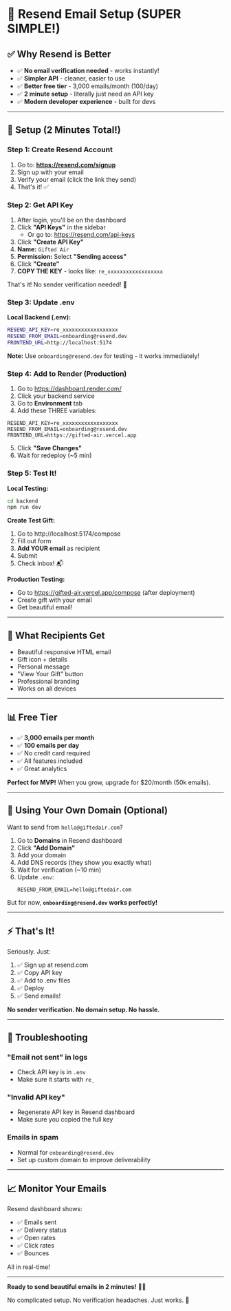 # 📧 Resend Email Setup (SUPER SIMPLE!)

## ✅ Why Resend is Better

- ✅ **No email verification needed** - works instantly!
- ✅ **Simpler API** - cleaner, easier to use
- ✅ **Better free tier** - 3,000 emails/month (100/day)
- ✅ **2 minute setup** - literally just need an API key
- ✅ **Modern developer experience** - built for devs

---

## 🚀 Setup (2 Minutes Total!)

### **Step 1: Create Resend Account**

1. Go to: **https://resend.com/signup**
2. Sign up with your email
3. Verify your email (click the link they send)
4. That's it! ✅

### **Step 2: Get API Key**

1. After login, you'll be on the dashboard
2. Click **"API Keys"** in the sidebar
   - Or go to: https://resend.com/api-keys
3. Click **"Create API Key"**
4. **Name:** `Gifted Air`
5. **Permission:** Select **"Sending access"**
6. Click **"Create"**
7. **COPY THE KEY** - looks like: `re_xxxxxxxxxxxxxxxxxx`

That's it! No sender verification needed! 🎉

### **Step 3: Update .env**

**Local Backend (.env):**
```bash
RESEND_API_KEY=re_xxxxxxxxxxxxxxxxxx
RESEND_FROM_EMAIL=onboarding@resend.dev
FRONTEND_URL=http://localhost:5174
```

**Note:** Use `onboarding@resend.dev` for testing - it works immediately!

### **Step 4: Add to Render (Production)**

1. Go to https://dashboard.render.com/
2. Click your backend service
3. Go to **Environment** tab
4. Add these THREE variables:

```
RESEND_API_KEY=re_xxxxxxxxxxxxxxxxxx
RESEND_FROM_EMAIL=onboarding@resend.dev
FRONTEND_URL=https://gifted-air.vercel.app
```

5. Click **"Save Changes"**
6. Wait for redeploy (~5 min)

### **Step 5: Test It!**

**Local Testing:**
```bash
cd backend
npm run dev
```

**Create Test Gift:**
1. Go to http://localhost:5174/compose
2. Fill out form
3. **Add YOUR email** as recipient
4. Submit
5. Check inbox! 📬

**Production Testing:**
- Go to https://gifted-air.vercel.app/compose (after deployment)
- Create gift with your email
- Get beautiful email!

---

## 🎨 What Recipients Get

- Beautiful responsive HTML email
- Gift icon + details
- Personal message
- "View Your Gift" button
- Professional branding
- Works on all devices

---

## 📊 Free Tier

- ✅ **3,000 emails per month**
- ✅ **100 emails per day**
- ✅ No credit card required
- ✅ All features included
- ✅ Great analytics

**Perfect for MVP!** When you grow, upgrade for $20/month (50k emails).

---

## 🎯 Using Your Own Domain (Optional)

Want to send from `hello@giftedair.com`? 

1. Go to **Domains** in Resend dashboard
2. Click **"Add Domain"**
3. Add your domain
4. Add DNS records (they show you exactly what)
5. Wait for verification (~10 min)
6. Update `.env`:
   ```
   RESEND_FROM_EMAIL=hello@giftedair.com
   ```

But for now, **`onboarding@resend.dev` works perfectly!**

---

## ⚡ That's It!

Seriously. Just:
1. ✅ Sign up at resend.com
2. ✅ Copy API key
3. ✅ Add to .env files
4. ✅ Deploy
5. ✅ Send emails!

**No sender verification. No domain setup. No hassle.**

---

## 🔧 Troubleshooting

### "Email not sent" in logs
- Check API key is in `.env`
- Make sure it starts with `re_`

### "Invalid API key"
- Regenerate API key in Resend dashboard
- Make sure you copied the full key

### Emails in spam
- Normal for `onboarding@resend.dev`
- Set up custom domain to improve deliverability

---

## 📈 Monitor Your Emails

Resend dashboard shows:
- ✅ Emails sent
- ✅ Delivery status
- ✅ Open rates
- ✅ Click rates
- ✅ Bounces

All in real-time!

---

**Ready to send beautiful emails in 2 minutes!** 📧💚

No complicated setup. No verification headaches. Just works. 🚀
